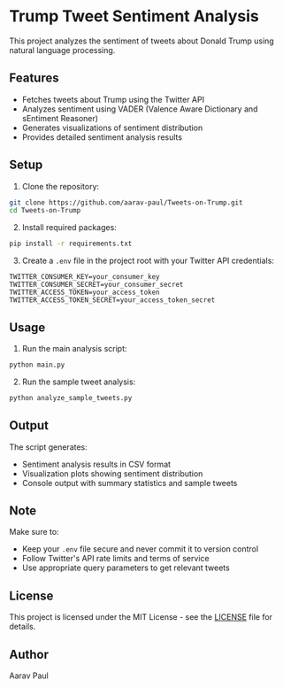 # Trump Tweet Sentiment Analysis

This project analyzes the sentiment of tweets about Donald Trump using natural language processing.

## Features

- Fetches tweets about Trump using the Twitter API
- Analyzes sentiment using VADER (Valence Aware Dictionary and sEntiment Reasoner)
- Generates visualizations of sentiment distribution
- Provides detailed sentiment analysis results

## Setup

1. Clone the repository:
```bash
git clone https://github.com/aarav-paul/Tweets-on-Trump.git
cd Tweets-on-Trump
```

2. Install required packages:
```bash
pip install -r requirements.txt
```

3. Create a `.env` file in the project root with your Twitter API credentials:
```
TWITTER_CONSUMER_KEY=your_consumer_key
TWITTER_CONSUMER_SECRET=your_consumer_secret
TWITTER_ACCESS_TOKEN=your_access_token
TWITTER_ACCESS_TOKEN_SECRET=your_access_token_secret
```

## Usage

1. Run the main analysis script:
```bash
python main.py
```

2. Run the sample tweet analysis:
```bash
python analyze_sample_tweets.py
```

## Output

The script generates:
- Sentiment analysis results in CSV format
- Visualization plots showing sentiment distribution
- Console output with summary statistics and sample tweets

## Note

Make sure to:
- Keep your `.env` file secure and never commit it to version control
- Follow Twitter's API rate limits and terms of service
- Use appropriate query parameters to get relevant tweets

## License

This project is licensed under the MIT License - see the [LICENSE](LICENSE) file for details.

## Author

Aarav Paul 